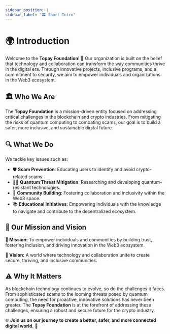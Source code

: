 ```yaml
---
sidebar_position: 1
sidebar_label: "🏛️ Short Intro"
---
```


# 🌍 Introduction  

Welcome to the **Topay Foundation**! 🚀 Our organization is built on the belief that technology and collaboration can transform the way communities thrive in the digital era. Through innovative projects, inclusive programs, and a commitment to security, we aim to empower individuals and organizations in the Web3 ecosystem.  

## 🏛️ Who We Are  

The **Topay Foundation** is a mission-driven entity focused on addressing critical challenges in the blockchain and crypto industries. From mitigating the risks of quantum computing to combating scams, our goal is to build a safer, more inclusive, and sustainable digital future.  

## 🔍 What We Do  

We tackle key issues such as:  

- 🛡️ **Scam Prevention**: Educating users to identify and avoid crypto-related scams.  
- 🧑‍💻 **Quantum Threat Mitigation**: Researching and developing quantum-resistant technologies.  
- 🤝 **Community Building**: Fostering collaboration and inclusivity within the Web3 space.  
- 📚 **Educational Initiatives**: Empowering individuals with the knowledge to navigate and contribute to the decentralized ecosystem.  

## 🎯 Our Mission and Vision  

**🚀 Mission:** To empower individuals and communities by building trust, fostering inclusion, and driving innovation in the Web3 ecosystem.  

**🌟 Vision:** A world where technology and collaboration unite to create secure, thriving, and inclusive communities.  

## ⚠️ Why It Matters  

As blockchain technology continues to evolve, so do the challenges it faces. From sophisticated scams to the looming threats posed by quantum computing, the need for proactive, innovative solutions has never been greater. The **Topay Foundation** is at the forefront of addressing these challenges, ensuring a robust and secure future for the crypto industry.  

🌐 **Join us on our journey to create a better, safer, and more connected digital world.** 🚀  
